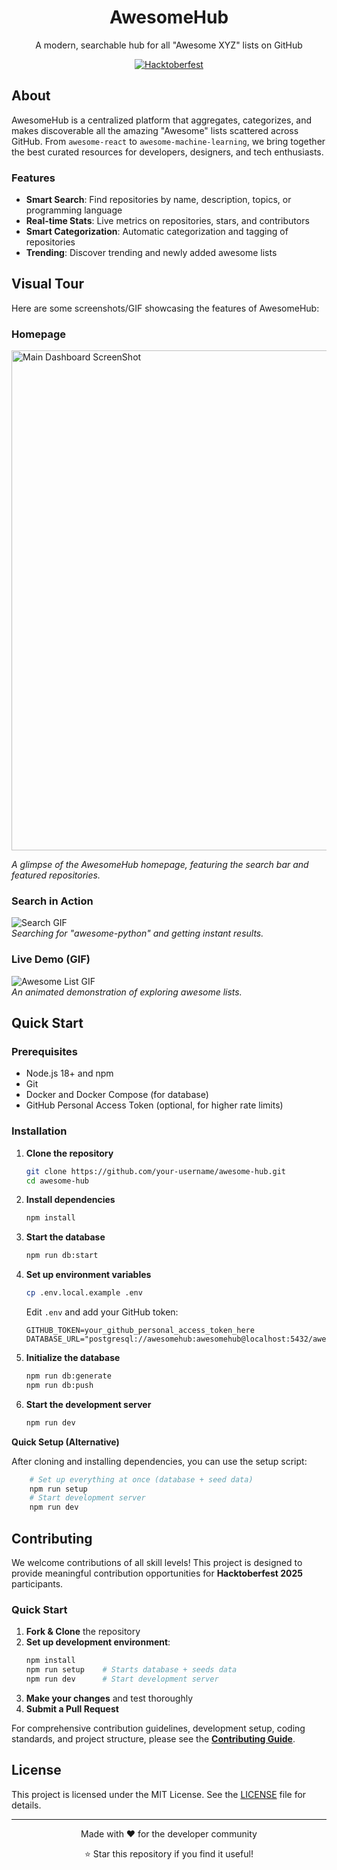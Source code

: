 <div align="center">
  <h1>AwesomeHub </h1>
  <p>A modern, searchable hub for all "Awesome XYZ" lists on GitHub</p>

  [![Hacktoberfest](https://img.shields.io/badge/Hacktoberfest-2025-orange?style=for-the-badge)](https://hacktoberfest.digitalocean.com/)
</div>

## About

AwesomeHub is a centralized platform that aggregates, categorizes, and makes discoverable all the amazing "Awesome" lists scattered across GitHub. From `awesome-react` to `awesome-machine-learning`, we bring together the best curated resources for developers, designers, and tech enthusiasts.

### Features

- **Smart Search**: Find repositories by name, description, topics, or programming language
- **Real-time Stats**: Live metrics on repositories, stars, and contributors
- **Smart Categorization**: Automatic categorization and tagging of repositories
- **Trending**: Discover trending and newly added awesome lists

## Visual Tour

Here are some screenshots/GIF showcasing the features of AwesomeHub:

### Homepage
<img src="https://github.com/user-attachments/assets/b19f7c2a-cbb0-4e05-9f65-961f3fc0a983" alt="Main Dashboard ScreenShot" width="800" />
<br>

*A glimpse of the AwesomeHub homepage, featuring the search bar and featured repositories.*

### Search in Action

   ![Search GIF]()
   <br>
*Searching for "awesome-python" and getting instant results.*

### Live Demo (GIF)
   ![Awesome List GIF](https://github.com/user-attachments/assets/3da8d87e-79f4-4244-ab89-595a34dd6134)
   <br>
*An animated demonstration of exploring awesome lists.*

## Quick Start

### Prerequisites

- Node.js 18+ and npm
- Git
- Docker and Docker Compose (for database)
- GitHub Personal Access Token (optional, for higher rate limits)

### Installation

1. **Clone the repository**
   ```bash
   git clone https://github.com/your-username/awesome-hub.git
   cd awesome-hub
   ```

2. **Install dependencies**
   ```bash
   npm install
   ```

3. **Start the database**
   ```bash
   npm run db:start
   ```

4. **Set up environment variables**
   ```bash
   cp .env.local.example .env
   ```
   
   Edit `.env` and add your GitHub token:
   ```env
   GITHUB_TOKEN=your_github_personal_access_token_here
   DATABASE_URL="postgresql://awesomehub:awesomehub@localhost:5432/awesomehub_dev"
   ```

5. **Initialize the database**
   ```bash
   npm run db:generate
   npm run db:push
   ```

6. **Start the development server**
    ```bash   
    npm run dev
    ```

**Quick Setup (Alternative)**

After cloning and installing dependencies, you can use the setup script: 
```bash
    # Set up everything at once (database + seed data)
    npm run setup
    # Start development server
    npm run dev
```
## Contributing

We welcome contributions of all skill levels! This project is designed to provide meaningful contribution opportunities for **Hacktoberfest 2025** participants.


### Quick Start

1. **Fork & Clone** the repository
2. **Set up development environment**:
   ```bash
   npm install
   npm run setup    # Starts database + seeds data
   npm run dev      # Start development server
   ```
3. **Make your changes** and test thoroughly
4. **Submit a Pull Request**

For comprehensive contribution guidelines, development setup, coding standards, and project structure, please see the **[Contributing Guide](CONTRIBUTING.md)**.

## License

This project is licensed under the MIT License. See the [LICENSE](LICENSE) file for details.

---

<div align="center">
  <p>Made with ❤️ for the developer community</p>
  <p>⭐ Star this repository if you find it useful!</p>
</div>
